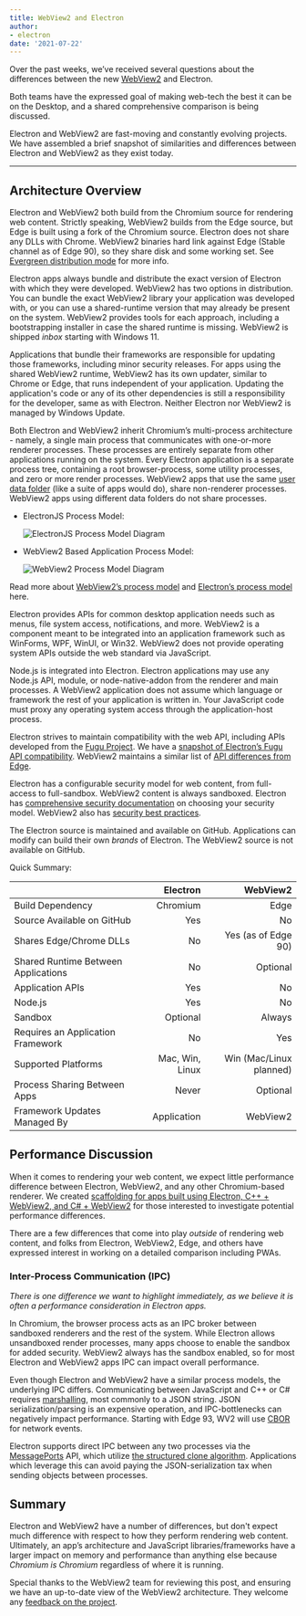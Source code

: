 ```yaml
---
title: WebView2 and Electron
author:
- electron
date: '2021-07-22'
---
```


Over the past weeks, we’ve received several questions about the differences between the new [WebView2](https://docs.microsoft.com/en-us/microsoft-edge/webview2/) and Electron.

Both teams have the expressed goal of making web-tech the best it can be on the Desktop,
and a shared comprehensive comparison is being discussed.

Electron and WebView2 are fast-moving and constantly evolving projects.
We have assembled a brief snapshot of similarities and differences between Electron and WebView2 as they exist today.

---

## Architecture Overview

Electron and WebView2 both build from the Chromium source for rendering web content.
Strictly speaking, WebView2 builds from the Edge source, but Edge is built using a fork of the Chromium source.
Electron does not share any DLLs with Chrome. 
WebView2 binaries hard link against Edge (Stable channel as of Edge 90), so they share disk and some working set.
See [Evergreen distribution mode](https://docs.microsoft.com/en-us/microsoft-edge/webview2/concepts/distribution#evergreen-distribution-mode) for more info.

Electron apps always bundle and distribute the exact version of Electron with which they were developed.
WebView2 has two options in distribution.
You can bundle the exact WebView2 library your application was developed with, or you can use a shared-runtime version that may already be present on the system.
WebView2 provides tools for each approach, including a bootstrapping installer in case the shared runtime is missing.
WebView2 is shipped _inbox_ starting with Windows 11.

Applications that bundle their frameworks are responsible for updating those frameworks, including minor security releases.
For apps using the shared WebView2 runtime, WebView2 has its own updater, similar to Chrome or Edge, that runs independent of your application. 
Updating the application's code or any of its other dependencies is still a responsibility for the developer, same as with Electron.
Neither Electron nor WebView2 is managed by Windows Update.

Both Electron and WebView2 inherit Chromium’s multi-process architecture - namely, a single main process that communicates with one-or-more renderer processes.
These processes are entirely separate from other applications running on the system.
Every Electron application is a separate process tree, containing a root browser-process, some utility processes, and zero or more render processes.
WebView2 apps that use the same [user data folder](https://docs.microsoft.com/en-us/microsoft-edge/webview2/concepts/user-data-folder) (like a suite of apps would do), share non-renderer processes.
WebView2 apps using different data folders do not share processes.

* ElectronJS Process Model:

    ![ElectronJS Process Model Diagram](/images/Electron-Architecture.png)
* WebView2 Based Application Process Model:

    ![WebView2 Process Model Diagram](/images/WebView2-Architecture.png)

Read more about [WebView2’s process model](https://docs.microsoft.com/en-us/microsoft-edge/webview2/concepts/process-model) and [Electron’s process model](https://www.electronjs.org/docs/tutorial/process-model) here.

Electron provides APIs for common desktop application needs such as menus, file system access, notifications, and more.
WebView2 is a component meant to be integrated into an application framework such as WinForms, WPF, WinUI, or Win32.
WebView2 does not provide operating system APIs outside the web standard via JavaScript.

Node.js is integrated into Electron.
Electron applications may use any Node.js API, module, or node-native-addon from the renderer and main processes.
A WebView2 application does not assume which language or framework the rest of your application is written in.
Your JavaScript code must proxy any operating system access through the application-host process.

Electron strives to maintain compatibility with the web API, including APIs developed from the [Fugu Project](https://fugu-tracker.web.app/).
We have a [snapshot of Electron’s Fugu API compatibility](https://docs.google.com/spreadsheets/d/1APQalp8HCa-lXVOqyul369G-wjM2RcojMujgi67YaoE/edit?usp=sharing).
WebView2 maintains a similar list of [API differences from Edge](https://docs.microsoft.com/en-us/microsoft-edge/webview2/concepts/browser-features).

Electron has a configurable security model for web content, from full-access to full-sandbox.
WebView2 content is always sandboxed.
Electron has [comprehensive security documentation](https://www.electronjs.org/docs/tutorial/security) on choosing your security model.
WebView2 also has [security best practices](https://docs.microsoft.com/en-us/microsoft-edge/webview2/concepts/security).

The Electron source is maintained and available on GitHub.
Applications can modify can build their own _brands_ of Electron.
The WebView2 source is not available on GitHub.

Quick Summary:

|                                           | Electron        | WebView2                     |
| ----------------------------------------- | --------------: | ---------------------------: |
| Build Dependency                          | Chromium        | Edge                         |
| Source Available on GitHub                | Yes             | No                           |
| Shares Edge/Chrome DLLs                   | No              | Yes (as of Edge 90)          |
| Shared Runtime Between Applications       | No              | Optional                     |
| Application APIs                          | Yes             | No                           |
| Node.js                                   | Yes             | No                           |
| Sandbox                                   | Optional        | Always                       |
| Requires an Application Framework         | No              | Yes                          |
| Supported Platforms                       | Mac, Win, Linux | Win (Mac/Linux planned)      |
| Process Sharing Between Apps              | Never           | Optional                     |
| Framework Updates Managed By              | Application     | WebView2                     |

## Performance Discussion

When it comes to rendering your web content, we expect little performance difference between Electron, WebView2, and any other Chromium-based renderer.
We created [scaffolding for apps built using Electron, C++ + WebView2, and C# + WebView2](https://github.com/crossplatform-dev/xplat-challenges) for those interested to investigate potential performance differences.

There are a few differences that come into play _outside_ of rendering web content,
and folks from Electron, WebView2, Edge, and others have expressed interest in working on a detailed comparison including PWAs.

### Inter-Process Communication (IPC)

_There is one difference we want to highlight immediately, as we believe it is often a performance consideration in Electron apps._

In Chromium, the browser process acts as an IPC broker between sandboxed renderers and the rest of the system.
While Electron allows unsandboxed render processes, many apps choose to enable the sandbox for added security.
WebView2 always has the sandbox enabled, so for most Electron and WebView2 apps IPC can impact overall performance.

Even though Electron and WebView2 have a similar process models, the underlying IPC differs.
Communicating between JavaScript and C++ or C# requires [marshalling](https://en.wikipedia.org/wiki/Marshalling_(computer_science)),
most commonly to a JSON string. JSON serialization/parsing is an expensive operation, and IPC-bottlenecks can negatively impact performance.
Starting with Edge 93, WV2 will use [CBOR](https://en.wikipedia.org/wiki/CBOR) for network events.

Electron supports direct IPC between any two processes via the [MessagePorts](https://www.electronjs.org/docs/latest/performance/message-ports/) API,
which utilize [the structured clone algorithm](https://developer.mozilla.org/en-US/docs/Web/API/Web_Workers_API/Structured_clone_algorithm).
Applications which leverage this can avoid paying the JSON-serialization tax when sending objects between processes.

## Summary

Electron and WebView2 have a number of differences, but don't expect much difference with respect to how they perform rendering web content.
Ultimately, an app’s architecture and JavaScript libraries/frameworks have a larger impact on memory and performance than anything else because _Chromium is Chromium_ regardless of where it is running.

Special thanks to the WebView2 team for reviewing this post,
and ensuring we have an up-to-date view of the WebView2 architecture.
They welcome any [feedback on the project](https://github.com/MicrosoftEdge/WebView2Feedback).
